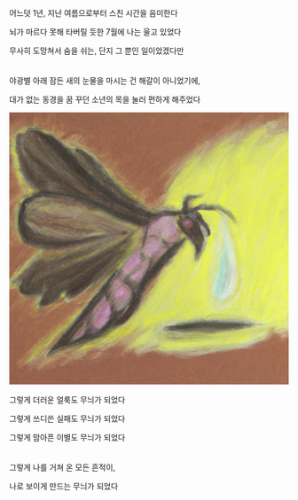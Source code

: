어느덧 1년, 지난 여름으로부터 스친 시간을 음미한다

뇌가 마르다 못해 타버릴 듯한 7월에 나는 울고 있었다

무사히 도망쳐서 숨을 쉬는, 단지 그 뿐인 일이었겠다만
<br/>
<br/>
<br/>
야광별 아래 잠든 새의 눈물을 마시는 건 해갈이 아니었기에,

대가 없는 동경을 꿈 꾸던 소년의 목을 눌러 편하게 해주었다

<p align="center">
 <img src = "./0.jpg">
</p>

그렇게 더러운 얼룩도 무늬가 되었다

그렇게 쓰디쓴 실패도 무늬가 되었다

그렇게 맘아픈 이별도 무늬가 되었다
<br/>
<br/>
<br/>
그렇게 나를 거쳐 온 모든 흔적이,

나로 보이게 만드는 무늬가 되었다